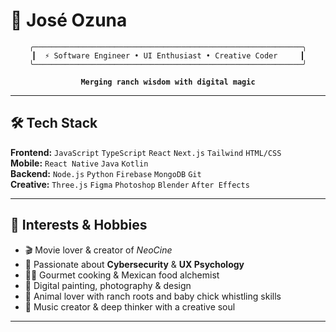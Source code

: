 # 🌟 José Ozuna

<div align="center">

```ascii
╭────────────────────────────────────────────────────────────╮
┃  ⚡ Software Engineer • UI Enthusiast • Creative Coder     ┃
╰────────────────────────────────────────────────────────────╯
```

**`Merging ranch wisdom with digital magic`**

</div>

---

## 🛠️ **Tech Stack**

**Frontend:** `JavaScript` `TypeScript` `React` `Next.js` `Tailwind` `HTML/CSS`  
**Mobile:** `React Native` `Java` `Kotlin`  
**Backend:** `Node.js` `Python` `Firebase` `MongoDB` `Git`  
**Creative:** `Three.js` `Figma` `Photoshop` `Blender` `After Effects`

---

## 🎯 **Interests & Hobbies**

- 🎬 Movie lover & creator of *NeoCine*
- 🧠 Passionate about **Cybersecurity** & **UX Psychology**
- 👨‍🍳 Gourmet cooking & Mexican food alchemist
- 🎨 Digital painting, photography & design
- 🐣 Animal lover with ranch roots and baby chick whistling skills
- 🎵 Music creator & deep thinker with a creative soul

---
